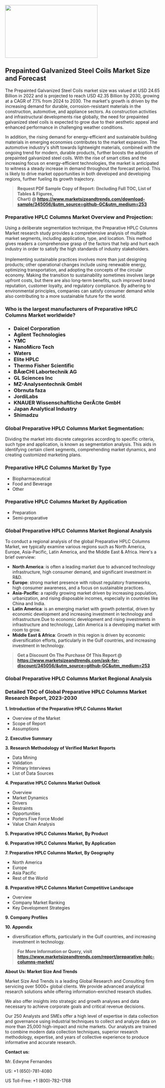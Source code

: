 <p><img class="alignnone size-medium wp-image-20088" src="https://ffe5etoiles.com/wp-content/uploads/2024/12/MST1-300x171.png" alt="" width="300" height="171" /></p><h2>Prepainted Galvanized Steel Coils Market Size and Forecast</h2><p>The Prepainted Galvanized Steel Coils market size was valued at USD 24.65 Billion in 2022 and is projected to reach USD 42.35 Billion by 2030, growing at a CAGR of 7.1% from 2024 to 2030. The market's growth is driven by the increasing demand for durable, corrosion-resistant materials in the construction, automotive, and appliance sectors. As construction activities and infrastructural developments rise globally, the need for prepainted galvanized steel coils is expected to grow due to their aesthetic appeal and enhanced performance in challenging weather conditions.</p><p>In addition, the rising demand for energy-efficient and sustainable building materials in emerging economies contributes to the market expansion. The automotive industry's shift towards lightweight materials, combined with the ongoing trend for modern, durable products, further boosts the adoption of prepainted galvanized steel coils. With the rise of smart cities and the increasing focus on energy-efficient technologies, the market is anticipated to witness a steady increase in demand throughout the forecast period. This is likely to drive market opportunities in both developed and developing regions, further fueling its growth trajectory.</p></p><blockquote id="" class=""><strong>Request PDF Sample Copy of Report: (Including Full TOC, List of Tables &amp; Figures, Chart)&nbsp;@&nbsp;<strong><a href="https://www.marketsizeandtrends.com/download-sample/345056/&utm_source=github-GC&utm_medium=253" target="_blank">https://www.marketsizeandtrends.com/download-sample/345056/&utm_source=github-GC&utm_medium=253</a></strong></strong></blockquote><h3 id="" class="">Preparative HPLC Columns Market&nbsp;Overview and Projection:</h3><p id="" class="">Using a deliberate segmentation technique, the Preparative HPLC Columns Market research study provides a comprehensive analysis of multiple market segments, including application, type, and location. This method gives readers a comprehensive grasp of the factors that help and hurt each industry in order to satisfy the high standards of industry stakeholders. <br /> <br />Implementing sustainable practices involves more than just designing products; other operational changes include using renewable energy, optimizing transportation, and adopting the concepts of the circular economy. Making the transition to sustainability sometimes involves large upfront costs, but there are also long-term benefits, such improved brand reputation, customer loyalty, and regulatory compliance. By adhering to environmental principles, companies can satisfy consumer demand while also contributing to a more sustainable future for the world.</p><h3 id="" class="">Who is the largest manufacturers of&nbsp;Preparative HPLC Columns Market worldwide?</h3><h3 class=""><p><ul><li>Daicel Corporation </li><li> Agilent Technologies </li><li> YMC </li><li> NanoMicro Tech </li><li> Waters </li><li> Elite HPLC </li><li> Thermo Fisher Scientific </li><li> BÃœCHI Labortechnik AG </li><li> GL Sciences Inc </li><li> MZ-Analysentechnik GmbH </li><li> Obrnuta faza </li><li> JordiLabs </li><li> KNAUER Wissenschaftliche GerÃ¤te GmbH </li><li> Japan Analytical Industry </li><li> Shimadzu</li></ul></p></h3><h3 id="" class="">Global&nbsp;Preparative HPLC Columns Market Segmentation:</h3><p id="" class="">Dividing the market into discrete categories according to specific criteria, such type and application, is known as segmentation analysis. This aids in identifying certain client segments, comprehending market dynamics, and creating customized marketing plans.</p><h3 id="" class="">Preparative HPLC Columns Market&nbsp;By Type</h3><p><p><ul><li>Biopharmaceutical</li><li> Food and Beverage</li><li> Other</p></li></ul></p></p><h3 id="" class="">Preparative HPLC Columns Market&nbsp;By Application</h3><p class=""><p><ul><li>Preparation</li><li> Semi-preparative</li></ul></p></p><h3 id="" class="">Global Preparative HPLC Columns Market Regional Analysis</h3><p id="" class="">To conduct a regional analysis of the global Preparative HPLC Columns Market, we typically examine various regions such as North America, Europe, Asia-Pacific, Latin America, and the Middle East &amp; Africa. Here's a brief overview:</p><ul><li><strong>North America</strong>: is often a leading market due to advanced technology infrastructure, high consumer demand, and significant investment in R&amp;D.</li><li><strong>Europe</strong>: strong market presence with robust regulatory frameworks, high consumer awareness, and a focus on sustainable practices.</li><li><strong>Asia-Pacific</strong>: a rapidly growing market driven by increasing population, urbanization, and rising disposable incomes, especially in countries like China and India.</li><li><strong>Latin America</strong>: is an emerging market with growth potential, driven by economic development and increasing investment in technology and infrastructure.Due to economic development and rising investments in infrastructure and technology, Latin America is a developing market with room to grow.</li><li><strong>Middle East &amp; Africa</strong>: Growth in this region is driven by economic diversification efforts, particularly in the Gulf countries, and increasing investment in technology.</li></ul><blockquote id="" class=""><strong>Get a Discount On The Purchase Of This Report @ <strong><a href="https://www.marketsizeandtrends.com/ask-for-discount/345056/&utm_source=github-GC&utm_medium=253" target="_blank">https://www.marketsizeandtrends.com/ask-for-discount/345056/&utm_source=github-GC&utm_medium=253</a></strong></strong></blockquote><h3 id="" class="">Global Preparative HPLC Columns Market Regional Analysis</h3><h3 id="" class="">Detailed TOC of Global Preparative HPLC Columns Market Research Report, 2023-2030</h3><p id="" class=""><strong>1. Introduction of the Preparative HPLC Columns Market</strong></p><ul><li>Overview of the Market</li><li>Scope of Report</li><li>Assumptions</li></ul><p id="" class=""><strong>2. Executive Summary</strong></p><p id="" class=""><strong>3. Research Methodology of Verified Market Reports</strong></p><ul><li>Data Mining</li><li>Validation</li><li>Primary Interviews</li><li>List of Data Sources</li></ul><p id="" class=""><strong>4. Preparative HPLC Columns Market Outlook</strong></p><ul><li>Overview</li><li>Market Dynamics</li><li>Drivers</li><li>Restraints</li><li>Opportunities</li><li>Porters Five Force Model</li><li>Value Chain Analysis</li></ul><p id="" class=""><strong>5. Preparative HPLC Columns Market, By Product</strong></p><p id="" class=""><strong>6. Preparative HPLC Columns Market, By Application</strong></p><p id="" class=""><strong>7. Preparative HPLC Columns Market, By Geography</strong></p><ul><li>North America</li><li>Europe</li><li>Asia Pacific</li><li>Rest of the World</li></ul><p id="" class=""><strong>8. Preparative HPLC Columns Market Competitive Landscape</strong></p><ul><li>Overview</li><li>Company Market Ranking</li><li>Key Development Strategies</li></ul><p id="" class=""><strong>9. Company Profiles</strong></p><p id="" class=""><strong>10. Appendix</strong></p><ul><li>diversification efforts, particularly in the Gulf countries, and increasing investment in technology.</li></ul><blockquote id="" class=""><strong>For More Information or Query, visit <strong><strong><a href="https://www.marketsizeandtrends.com/report/preparative-hplc-columns-market/" target="_blank">https://www.marketsizeandtrends.com/report/preparative-hplc-columns-market/</a></strong></strong></strong></blockquote><p id="" class=""><strong>About Us: Market Size And Trends</strong></p><p id="" class="">Market Size And Trends is a leading Global Research and Consulting firm servicing over 5000+ global clients. We provide advanced analytical research solutions while offering information-enriched research studies.</p><p id="" class="">We also offer insights into strategic and growth analyses and data necessary to achieve corporate goals and critical revenue decisions.</p><p id="" class="">Our 250 Analysts and SMEs offer a high level of expertise in data collection and governance using industrial techniques to collect and analyze data on more than 25,000 high-impact and niche markets. Our analysts are trained to combine modern data collection techniques, superior research methodology, expertise, and years of collective experience to produce informative and accurate research.</p><p id="" class=""><strong>Contact us:</strong></p><p id="" class="">Mr. Edwyne Fernandes</p><p id="" class="">US: +1 (650)-781-4080</p><p id="" class="">US Toll-Free: +1 (800)-782-1768</p>
